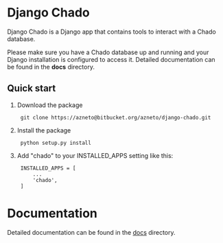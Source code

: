 # Django Chado

Django Chado is a Django app that contains tools to interact with a Chado database.

Please make sure you have a Chado database up and running and your Django installation is configured to access it.
Detailed documentation can be found in the **docs** directory.


## Quick start

1. Download the package

        git clone https://azneto@bitbucket.org/azneto/django-chado.git


2. Install the package

        python setup.py install


3. Add "chado" to your INSTALLED_APPS setting like this:

        INSTALLED_APPS = [
            ...
            'chado',
        ]

# Documentation 

Detailed documentation can be found in the [docs](https://bitbucket.org/azneto/django-chado/src/6e9d07f4f246053f52f33cf5a7a84a40f2b6e96f/docs/INSTALL.md?at=master&fileviewer=file-view-default) directory.